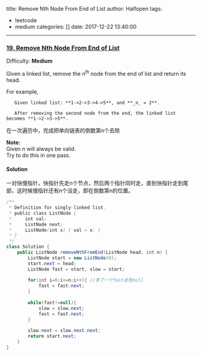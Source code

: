 title: Remove Nth Node From End of List
author: Halfopen
tags:
  - leetcode
  - medium
categories: []
date: 2017-12-22 13:40:00
---
### [19\. Remove Nth Node From End of List](https://leetcode.com/problems/remove-nth-node-from-end-of-list/description/)

Difficulty: **Medium**

Given a linked list, remove the _n_<sup>th</sup> node from the end of list and return its head.

For example,

```
   Given linked list: **1->2->3->4->5**, and **_n_ = 2**.

   After removing the second node from the end, the linked list becomes **1->2->3->5**.
```

在一次遍历中，完成把单向链表的倒数第n个去除

**Note:**  
Given _n_ will always be valid.  
Try to do this in one pass.

#### Solution
一对快慢指针，快指针先走n个节点，然后两个指针同时走，直到快指针走到尾部，这时候慢指针还有n个没走，即在倒数第n的位置。
```java
/**
 * Definition for singly-linked list.
 * public class ListNode {
 *     int val;
 *     ListNode next;
 *     ListNode(int x) { val = x; }
 * }
 */
class Solution {
    public ListNode removeNthFromEnd(ListNode head, int n) {
        ListNode start = new ListNode(0);
        start.next = head;
        ListNode fast = start, slow = start;
        
        for(int i=0;i<=n;i++){ //多了一个fast走到null
            fast = fast.next;
        }
        
        while(fast!=null){
            slow = slow.next;
            fast = fast.next;
        }
        
        slow.next = slow.next.next;
        return start.next;
    }
}
```